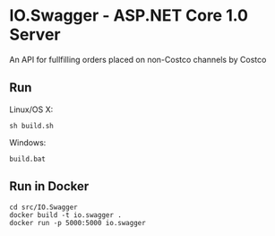# IO.Swagger - ASP.NET Core 1.0 Server

An API for fullfilling orders placed on non-Costco channels by Costco 

## Run

Linux/OS X:

```
sh build.sh
```

Windows:

```
build.bat
```

## Run in Docker

```
cd src/IO.Swagger
docker build -t io.swagger .
docker run -p 5000:5000 io.swagger
```
